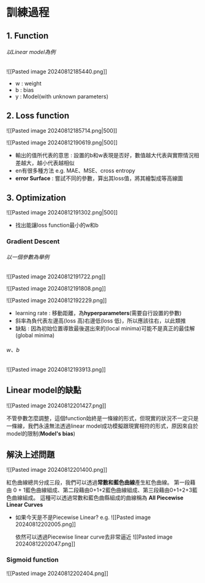
# 訓練過程
## 1. Function

###### 以Linear model為例
![[Pasted image 20240812185440.png]]

- w : weight
- b : bias
- y : Model(with unknown parameters)

## 2. Loss function
![[Pasted image 20240812185714.png|500]] 

![[Pasted image 20240812190619.png|500]]

- 輸出的值所代表的意思 :  設置的b和w表現是否好，數值越大代表與實際情況相差越大，越小代表越相似
- en有很多種方法 e.g. MAE、MSE、cross entropy
- **error Surface** : 嘗試不同的參數，算出其loss值，將其繪製成等高線圖

## 3. Optimization

![[Pasted image 20240812191302.png|500]]

- 找出能讓loss function最小的w和b
### Gradient Descent

###### 以一個參數為舉例
![[Pasted image 20240812191722.png]]

![[Pasted image 20240812191808.png]]

![[Pasted image 20240812192229.png]]

- learning rate : 移動距離，為**hyperparameters**(需要自行設置的參數)
- 斜率為負代表左邊高(loss 高)右邊低(loss 低)，所以應該往右，以此類推
- 缺點 : 因為初始位置導致最後選出來的(local minima)可能不是真正的最佳解(global minima)

###### w、b
![[Pasted image 20240812193913.png]]

## Linear model的缺點

![[Pasted image 20240812201427.png]]

不管參數怎麼調整，這個function始終是一條線的形式，但現實的狀況不一定只是一條線，我們永遠無法透過linear model成功模擬跟現實相符的形式，原因來自於model的限制(**Model's bias**)


## 解決上述問題

![[Pasted image 20240812201400.png]]

紅色曲線總共分成三段，我們可以透過**常數和藍色曲線**產生紅色曲線。
第一段藉由 0 + 1藍色曲線組成、第二段藉由0+1+2藍色曲線組成、第三段藉由0+1+2+3藍色曲線組成。
這種可以透過常數和藍色曲縣組成的曲線稱為 **All Piecewise Linear Curves**

- 如果今天是不是Piecewise Linear?
	e.g.
	![[Pasted image 20240812202005.png]]
	
	依然可以透過Piecewise linear curve去非常逼近
	![[Pasted image 20240812202047.png]]


### Sigmoid function
![[Pasted image 20240812202404.png]]

